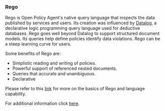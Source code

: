 ### Rego

Rego is Open Policy Agent's native query language that inspects the data published by services and users. 
Its creation was influenced by [Datalog](https://en.wikipedia.org/wiki/Datalog), a declarative logic programming query language used for 
deductive databases. Rego goes well beyond Datalog to support structured document models. Its queries help define policies identify data violations. 
Rego can be a steep learning curve for users.

Some benefits of Rego are:

- Simplistic reading and writing of policies. 
- Powerful support of referenced nested documents.
- Queries that accurate and unambiguous.
- Declarative

Please refer to this [link](https://www.openpolicyagent.org/docs/latest/policy-language/) for more on the basics of Rego and language capability. 

For additional information click [here](https://www.kubermatic.com/blog/opa-rego-in-a-nutshell/).


